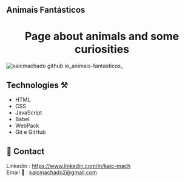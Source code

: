 ## Animais Fantásticos

<h1 align="center">Page about animals and some curiosities</h1>

![kaicmachado github io_animais-fantasticos_](https://github.com/KaicMachado/animais-fantasticos/assets/108227456/54493a93-7072-4d7f-bf3e-6256478f43e6)

## Technologies ⚒

- HTML
- CSS
- JavaScript
- Babel
- WebPack
- Git e GitHub

## 📱 Contact

Linkedin : [https://www.linkedin.com/in/kaic-mach ](https://www.linkedin.com/in/kaicmachado/)<br>
Email 📧 : kaicmachado2@gmail.com

